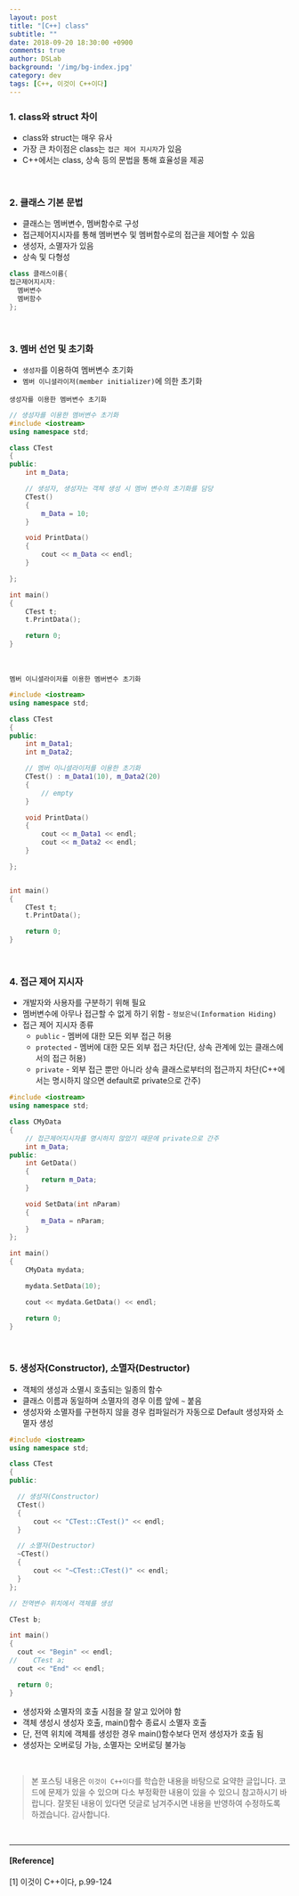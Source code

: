 ```yaml
---
layout: post
title: "[C++] class"
subtitle: ""
date: 2018-09-20 18:30:00 +0900
comments: true
author: DSLab
background: '/img/bg-index.jpg'
category: dev
tags: [C++, 이것이 C++이다]
---
```


### 1. class와 struct 차이
  - class와 struct는 매우 유사
  - 가장 큰 차이점은 class는 `접근 제어 지시자`가 있음
  - C++에서는 class, 상속 등의 문법을 통해 효율성을 제공

<br>

### 2. 클래스 기본 문법
  - 클래스는 멤버변수, 멤버함수로 구성
  - 접근제어지시자를 통해 멤버변수 및 멤버함수로의 접근을 제어할 수 있음
  - 생성자, 소멸자가 있음
  - 상속 및 다형성

```c++
class 클래스이름{
접근제어지시자:
  멤버변수
  멤버함수
};
```

<br>

### 3. 멤버 선언 및 초기화
  - `생성자`를 이용하여 멤버변수 초기화
  - `멤버 이니셜라이저(member initializer)`에 의한 초기화

`생성자를 이용한 멤버변수 초기화`
```c++
// 생성자를 이용한 멤버변수 초기화
#include <iostream>
using namespace std;

class CTest
{
public:
    int m_Data;

    // 생성자, 생성자는 객체 생성 시 멤버 변수의 초기화를 담당
    CTest()
    {
        m_Data = 10;
    }

    void PrintData()
    {
        cout << m_Data << endl;
    }

};

int main()
{
    CTest t;
    t.PrintData();

    return 0;
}
```
<br>

`멤버 이니셜라이저를 이용한 멤버변수 초기화`
```c++
#include <iostream>
using namespace std;

class CTest
{
public:
    int m_Data1;
    int m_Data2;

    // 멤버 이니셜라이저를 이용한 초기화
    CTest() : m_Data1(10), m_Data2(20)
    {
        // empty
    }

    void PrintData()
    {
        cout << m_Data1 << endl;
        cout << m_Data2 << endl;
    }

};


int main()
{
    CTest t;
    t.PrintData();

    return 0;
}
```

<br>

### 4. 접근 제어 지시자
  - 개발자와 사용자를 구분하기 위해 필요
  - 멤버변수에 아무나 접근할 수 없게 하기 위함 - `정보은닉(Information Hiding)`
  - 접근 제어 지시자 종류
    - `public` - 멤버에 대한 모든 외부 접근 허용
    - `protected` - 멤버에 대한 모든 외부 접근 차단(단, 상속 관계에 있는 클래스에서의 접근 허용)
    - `private` - 외부 접근 뿐만 아니라 상속 클래스로부터의 접근까지 차단(C++에서는 명시하지 않으면 default로 private으로 간주)

```c++
#include <iostream>
using namespace std;

class CMyData
{
    // 접근제어지시자를 명시하지 않았기 때문에 private으로 간주
    int m_Data;
public:
    int GetData()
    {
        return m_Data;
    }

    void SetData(int nParam)
    {
        m_Data = nParam;
    }
};

int main()
{
    CMyData mydata;

    mydata.SetData(10);

    cout << mydata.GetData() << endl;

    return 0;
}
```

<br>

### 5. 생성자(Constructor), 소멸자(Destructor)
  - 객체의 생성과 소멸시 호출되는 일종의 함수
  - 클래스 이름과 동일하며 소멸자의 경우 이름 앞에 `~` 붙음
  - 생성자와 소멸자를 구현하지 않을 경우 컴파일러가 자동으로 Default 생성자와 소멸자 생성

```c++
#include <iostream>
using namespace std;

class CTest
{
public:

  // 생성자(Constructor)
  CTest()
  {
      cout << "CTest::CTest()" << endl;
  }

  // 소멸자(Destructor)
  ~CTest()
  {
      cout << "~CTest::CTest()" << endl;
  }
};

// 전역변수 위치에서 객체를 생성

CTest b;

int main()
{
  cout << "Begin" << endl;
//    CTest a;
  cout << "End" << endl;

  return 0;
}
```

  - 생성자와 소멸자의 호출 시점을 잘 알고 있어야 함
  - 객체 생성시 생성자 호출, main()함수 종료시 소멸자 호출
  - 단, 전역 위치에 객체를 생성한 경우 main()함수보다 먼저 생성자가 호출 됨
  - 생성자는 오버로딩 가능, 소멸자는 오버로딩 불가능

<br>

>본 포스팅 내용은 `이것이 C++이다`를 학습한 내용을 바탕으로 요약한 글입니다. 코드에 문제가 있을 수 있으며 다소 부정확한 내용이 있을 수 있으니 참고하시기 바랍니다. 잘못된 내용이 있다면 덧글로 남겨주시면 내용을 반영하여 수정하도록 하겠습니다. 감사합니다.

<br>

---

#### [Reference]

[1] 이것이 C++이다, p.99-124

